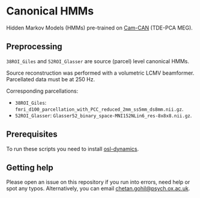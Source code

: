 # Canonical HMMs

Hidden Markov Models (HMMs) pre-trained on [Cam-CAN](https://cam-can.mrc-cbu.cam.ac.uk/dataset/) (TDE-PCA MEG).

## Preprocessing

`38ROI_Giles` and `52ROI_Glasser` are source (parcel) level canonical HMMs.

Source reconstruction was performed with a volumetric LCMV beamformer. Parcellated data must be at 250 Hz.

Corresponding parcellations:

- `38ROI_Giles`: `fmri_d100_parcellation_with_PCC_reduced_2mm_ss5mm_ds8mm.nii.gz`.
- `52ROI_Glasser`: `Glasser52_binary_space-MNI152NLin6_res-8x8x8.nii.gz`.

## Prerequisites

To run these scripts you need to install [osl-dynamics](https://github.com/OHBA-analysis/osl-dynamics).

## Getting help

Please open an issue on this repository if you run into errors, need help or spot any typos. Alternatively, you can email chetan.gohil@psych.ox.ac.uk.
